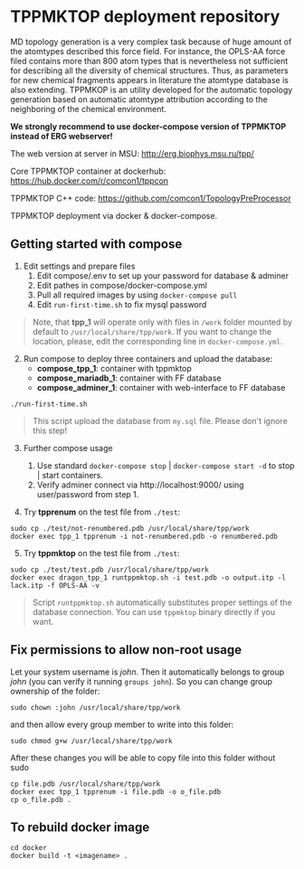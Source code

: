 
# TPPMKTOP deployment repository

MD topology generation is a very complex task because of huge amount of the atomtypes described this force field. For instance, the OPLS-AA force filed contains more than 800 atom types that is nevertheless not sufficient for describing all the diversity of chemical structures. Thus, as parameters for new chemical fragments appears in literature the atomtype database is also extending. TPPMKOP is an utility developed for the automatic topology generation based on automatic atomtype attribution according to the neighboring of the chemical environment. 

**We strongly recommend to use docker-compose version of TPPMKTOP instead of ERG webserver!**

The web version at server in MSU: http://erg.biophys.msu.ru/tpp/

Core TPPMKTOP container at dockerhub: https://hub.docker.com/r/comcon1/tppcon

TPPMKTOP C++ code: https://github.com/comcon1/TopologyPreProcessor

TPPMKTOP deployment via docker & docker-compose.

## Getting started with compose

1. Edit settings and prepare files
   1. Edit compose/.env to set up your password for database & adminer
   2. Edit pathes in compose/docker-compose.yml
   3. Pull all required images by using `docker-compose pull`
   4. Edit `run-first-time.sh` to fix mysql password

>Note, that **tpp_1** will operate only with files in `/work` folder mounted by default to `/usr/local/share/tpp/work`. If you want to change the location, please, edit the corresponding line in `docker-compose.yml`.

2. Run compose to deploy three containers and upload the database:
    - **compose_tpp_1**: container with tppmktop
    - **compose_mariadb_1**: container with FF database
    - **compose_adminer_1**: container with web-interface to FF database
```
./run-first-time.sh
```
> This script upload the database from `my.sql` file. Please don't ignore this step!

3. Further compose usage
   1. Use standard `docker-compose stop` | `docker-compose start -d` to stop | start containers.
   2. Verify adminer connect via http://localhost:9000/ using user/password from step 1.

4. Try **tpprenum** on the test file from `./test`:
```
sudo cp ./test/not-renumbered.pdb /usr/local/share/tpp/work
docker exec tpp_1 tpprenum -i not-renumbered.pdb -o renumbered.pdb
```

5. Try **tppmktop** on the test file from `./test`:
```
sudo cp ./test/test.pdb /usr/local/share/tpp/work
docker exec dragon_tpp_1 runtppmktop.sh -i test.pdb -o output.itp -l lack.itp -f OPLS-AA -v
```
> Script `runtppmktop.sh` automatically substitutes proper settings of the database connection. You can use `tppmktop` binary directly if you want.

## Fix permissions to allow non-root usage

Let your system username is *john*. Then it automatically belongs to group *john* (you can verify it running `groups john`). So you can change group ownership of the folder:
```
sudo chown :john /usr/local/share/tpp/work
```
and then allow every group member to write into this folder:
```
sudo chmod g+w /usr/local/share/tpp/work
```
After these changes you will be able to copy file into this folder without sudo
```
cp file.pdb /usr/local/share/tpp/work
docker exec tpp_1 tpprenum -i file.pdb -o o_file.pdb
cp o_file.pdb .
```

## To rebuild docker image

```
cd docker 
docker build -t <imagename> .
```
